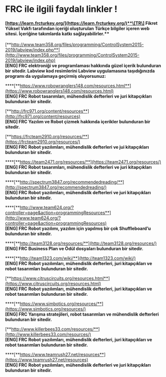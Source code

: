 # FRC ile ilgili faydalı linkler !

#### [https://learn.frcturkey.org/](https://learn.frcturkey.org/)**\[TR\] Fikret Yüksel Vakfı tarafından içeriği oluşturulan Türkçe bilgiler içeren web sitesi. İçeriğine takımlarda katkı sağlayabilirler.**

[**http://www.team358.org/files/programming/ControlSystem2015-2019/labview/index.php**](http://www.team358.org/files/programming/ControlSystem2015-2019/labview/index.php)  
**\[ENG\] FRC elektroniği ve programlaması hakkında güzel içerik bulunduran bir sitedir. Labview kod resimlerini Labview uygulamasına taşıdığınızda programı da uygulamaya geçirmiş oluyorsunuz:**

\*\*\*\*[**https://www.robowranglers148.com/resources.html**](https://www.robowranglers148.com/resources.html)   
**\[ENG\] FRC Robot tasarımları, mühendislik defterleri ve juri kitapçıkları bulunduran bir sitedir.**

[**http://frc971.org/content/resources**](http://frc971.org/content/resources)   
**\[ENG\] FRC Yazılım ve Robot çizmek hakkında içerikler bulunduran bir sitedir.**

[**https://frcteam2910.org/resources/**](https://frcteam2910.org/resources/)   
**\[ENG\] FRC Robot yazılımları, mühendislik defterleri ve jui kitapçıkları bulunduran bir sitedir.**

\*\*\*\*[**https://team2471.org/resources/**](https://team2471.org/resources/)   
**\[ENG\] FRC Robot tasarımları, mühendislik defterleri ve juri kitapçıkları bulunduran bir sitedir.**

\*\*\*\*[**http://spectrum3847.org/recommendedreading/**](http://spectrum3847.org/recommendedreading/)   
**\[ENG\] FRC Robot yazılımları, mühendislik defterleri ve juri kitapçıkları bulunduran bir sitedir.**

\*\*\*\*[**http://www.team624.org/?controller=page&action=programmingResources**](http://www.team624.org/?controller=page&action=programmingResources)   
**\[ENG\] FRC Robot yazılımı, yazılım için yapılmış bir çok Shuffleboard’u bulunduran bir sitedir.**

\*\*\*\*[**http://team3128.org/resources/**](http://team3128.org/resources/)   
**\[ENG\] FRC Business Plan ve Ödül dosyaları bulunduran bir sitedir.** 

\*\*\*\*[**http://team1323.com/wiki/**](http://team1323.com/wiki/)   
**\[ENG\] FRC Robot yazılımları, mühendislik defterleri, juri kitapçıkları ve robot tasarımları bulunduran bir sitedir.**

[**https://www.citruscircuits.org/resources.html**](https://www.citruscircuits.org/resources.html)   
**\[ENG\] FRC Robot yazılımları, mühendislik defterleri, juri kitapçıkları ve robot tasarımları bulunduran bir sitedir.**

\*\*\*\*[**https://www.simbotics.org/resources/**](https://www.simbotics.org/resources/)   
**\[ENG\] FRC Yarışma stratejileri, robot tasarımları ve mühendislik defterleri bulunduran bir sitedir.**

[**http://www.killerbees33.com/resources/**](http://www.killerbees33.com/resources/)   
**\[ENG\] FRC Robot yazılımları, mühendislik defterleri, juri kitapçıkları ve robot tasarımları bulunduran bir sitedir.**

\*\*\*\*[**https://www.teamrush27.net/resources**](https://www.teamrush27.net/resources)   
**\[ENG\] FRC Robot yazılımları, mühendislik defterleri ve juri kitapçıkları bulunduran bir sitedir.**

